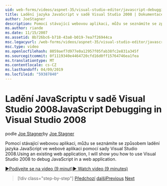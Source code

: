 ```yaml
---
uid: web-forms/videos/aspnet-35/visual-studio-editor/javascript-debugging-in-visual-studio-2008
title: Ladění jazyka JavaScript v sadě Visual Studio 2008 | Dokumentace Microsoftu
author: JoeStagner
description: Pomocí stávající webovou aplikaci, můžu se seznámíte se způsobem ladění jazyka JavaScript ve webové aplikaci pomocí sady Visual Studio 2008.
ms.author: riande
ms.date: 11/15/2007
ms.assetid: 8b726bc6-b718-43a8-b019-7ea7f26944ca
msc.legacyurl: /web-forms/videos/aspnet-35/visual-studio-editor/javascript-debugging-in-visual-studio-2008
msc.type: video
ms.openlocfilehash: 8059aef7d977e0a12957f05fab38fc2e831a345f
ms.sourcegitcommit: 0f1119340e4464720cfd16d0ff15764746ea1fea
ms.translationtype: MT
ms.contentlocale: cs-CZ
ms.lasthandoff: 04/09/2019
ms.locfileid: "59387840"
---
```

# <a name="javascript-debugging-in-visual-studio-2008"></a><span data-ttu-id="a278a-103">Ladění JavaScriptu v sadě Visual Studio 2008</span><span class="sxs-lookup"><span data-stu-id="a278a-103">JavaScript Debugging in Visual Studio 2008</span></span>

<span data-ttu-id="a278a-104">podle [Joe Stagner](https://github.com/JoeStagner)</span><span class="sxs-lookup"><span data-stu-id="a278a-104">by [Joe Stagner](https://github.com/JoeStagner)</span></span>

<span data-ttu-id="a278a-105">Pomocí stávající webovou aplikaci, můžu se seznámíte se způsobem ladění jazyka JavaScript ve webové aplikaci pomocí sady Visual Studio 2008.</span><span class="sxs-lookup"><span data-stu-id="a278a-105">Using an existing web application, I will show you how to use Visual Studio 2008 to debug JavaScript in a web application.</span></span>

[<span data-ttu-id="a278a-106">&#9654;Podívejte se na video (9 minut)</span><span class="sxs-lookup"><span data-stu-id="a278a-106">&#9654; Watch video (9 minutes)</span></span>](https://channel9.msdn.com/Blogs/ASP-NET-Site-Videos/javascript-debugging-in-visual-studio-2008)

> [!div class="step-by-step"]
> <span data-ttu-id="a278a-107">[Předchozí](javascript-intellisense-support-in-visual-studio-2008.md)
> [další](multi-targeting-support-in-visual-studio-2008.md)</span><span class="sxs-lookup"><span data-stu-id="a278a-107">[Previous](javascript-intellisense-support-in-visual-studio-2008.md)
[Next](multi-targeting-support-in-visual-studio-2008.md)</span></span>

